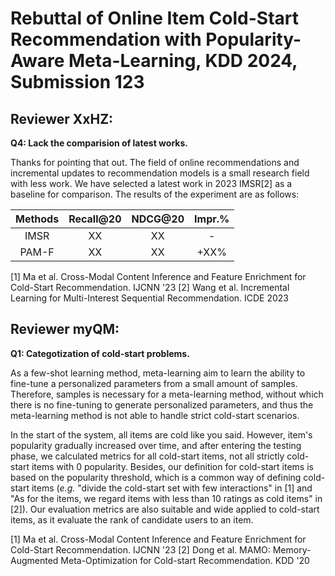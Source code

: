 # Rebuttal of Online Item Cold-Start Recommendation with Popularity-Aware Meta-Learning, KDD 2024, Submission 123

## Reviewer XxHZ:

**Q4: Lack the comparision of latest works.**

Thanks for pointing that out. The field of online recommendations and incremental updates to recommendation models is a small research field with less work. We have selected a latest work in 2023 IMSR[2] as a baseline for comparison. The results of the experiment are as follows:

|Methods|Recall@20|NDCG@20|Impr.%|
|:--:|:--:|:--:|:--:|
|IMSR|XX|XX|-|
|PAM-F|XX|XX|+XX%|

[1] Ma et al. Cross-Modal Content Inference and Feature Enrichment for Cold-Start Recommendation. IJCNN '23
[2] Wang et al. Incremental Learning for Multi-Interest Sequential Recommendation. ICDE 2023





## Reviewer myQM:

**Q1: Categotization of cold-start problems.**

As a few-shot learning method, meta-learning aim to learn the ability to fine-tune a personalized parameters from a small amount of samples. Therefore, samples is necessary for a meta-learning method, without which there is no fine-tuning to generate personalized parameters, and thus the meta-learning method is not able to handle strict cold-start scenarios.

In the start of the system, all items are cold like you said. However, item's popularity gradually increased over time, and after entering the testing phase, we calculated metrics for all cold-start items, not all strictly cold-start items with 0 popularity. Besides, our definition for cold-start items is based on the popularity threshold, which is a common way of defining cold-start items (*e.g.* "divide the cold-start set with few interactions" in [1] and "As for the items, we regard items with less than 10 ratings as cold items" in [2]). Our evaluation metrics are also suitable and wide applied to cold-start items, as it evaluate the rank of candidate users to an item.

[1] Ma et al. Cross-Modal Content Inference and Feature Enrichment for Cold-Start Recommendation. IJCNN '23
[2] Dong et al. MAMO: Memory-Augmented Meta-Optimization for Cold-start Recommendation. KDD '20
